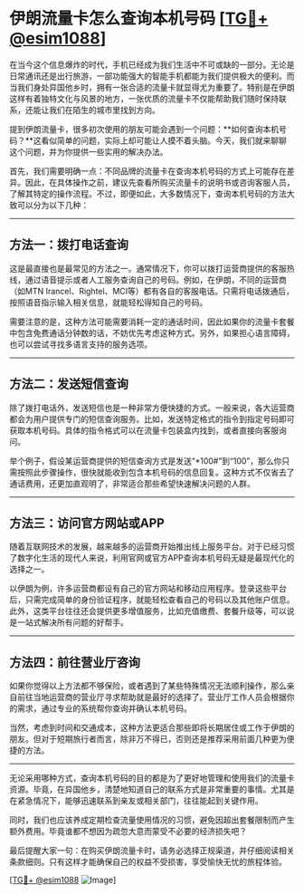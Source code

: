 # 伊朗流量卡怎么查询本机号码 [[TG💪+ @esim1088](https://t.me/s/esim1088)]

在当今这个信息爆炸的时代，手机已经成为我们生活中不可或缺的一部分。无论是日常通讯还是出行旅游，一部功能强大的智能手机都能为我们提供极大的便利。而当我们身处异国他乡时，拥有一张合适的流量卡就显得尤为重要了。特别是在伊朗这样有着独特文化与风景的地方，一张优质的流量卡不仅能帮助我们随时保持联系，还能让我们在陌生的城市里找到方向。

提到伊朗流量卡，很多初次使用的朋友可能会遇到一个问题：**如何查询本机号码？**这看似简单的问题，实际上却可能让人摸不着头脑。今天，我们就来聊聊这个问题，并为你提供一些实用的解决办法。

首先，我们需要明确一点：不同品牌的流量卡在查询本机号码的方式上可能存在差异。因此，在具体操作之前，建议先查看所购买流量卡的说明书或咨询客服人员，了解其特定的操作流程。不过，即便如此，大多数情况下，查询本机号码的方法大致可以分为以下几种：

---

## 方法一：拨打电话查询

这是最直接也是最常见的方法之一。通常情况下，你可以拨打运营商提供的客服热线，通过语音提示或者人工服务查询自己的号码。例如，在伊朗，不同的运营商（如MTN Irancel、Rightel、MCI等）都有各自的客服电话。只需将电话拨通后，按照语音指示输入相关信息，就能轻松得知自己的号码。

需要注意的是，这种方法可能需要消耗一定的通话时间，因此如果你的流量卡套餐中包含免费通话分钟数的话，不妨优先考虑这种方式。另外，如果担心语言障碍，也可以尝试寻找多语言支持的服务选项。

---

## 方法二：发送短信查询

除了拨打电话外，发送短信也是一种非常方便快捷的方式。一般来说，各大运营商都会为用户提供专门的短信查询服务。比如，发送特定格式的指令到指定号码即可获取本机号码。具体的指令格式可以在流量卡包装盒内找到，或者直接向客服询问。

举个例子，假设某运营商提供的短信查询方式是发送“*100#”到“100”，那么你只需按照此步骤操作，很快就能收到包含本机号码的信息回复。这种方式不仅省去了通话费用，还更加直观明了，非常适合那些希望快速解决问题的人群。

---

## 方法三：访问官方网站或APP

随着互联网技术的发展，越来越多的运营商开始推出线上服务平台。对于已经习惯了数字化生活的现代人来说，利用官网或官方APP查询本机号码无疑是最现代化的选择之一。

以伊朗为例，许多运营商都设有自己的官方网站和移动应用程序。登录这些平台后，只需完成简单的身份验证程序，就能轻松查看自己的号码以及其他账户信息。此外，这类平台往往还会提供更多增值服务，比如充值缴费、套餐升级等，可以说是一站式解决所有问题的好帮手。

---

## 方法四：前往营业厅咨询

如果你觉得以上方法都不够保险，或者遇到了某些特殊情况无法顺利操作，那么亲自前往当地运营商的营业厅寻求帮助就是最好的选择了。营业厅工作人员会根据你的需求，通过专业的系统帮你查询并确认本机号码。

当然，考虑到时间和交通成本，这种方法更适合那些即将长期居住或工作于伊朗的朋友。但对于短期旅行者而言，除非万不得已，否则还是推荐采用前面几种更为便捷的方法。

---

无论采用哪种方式，查询本机号码的目的都是为了更好地管理和使用我们的流量卡资源。毕竟，在异国他乡，清楚地知道自己的联系方式是非常重要的事情。尤其是在紧急情况下，能够迅速联系到亲友或相关部门，往往能起到关键作用。

同时，我们也应该养成定期检查流量使用情况的习惯，避免因超出套餐限制而产生额外费用。毕竟谁都不想因为疏忽大意而蒙受不必要的经济损失吧？

最后提醒大家一句：在购买伊朗流量卡时，请务必选择正规渠道，并仔细阅读相关条款细则。只有这样才能确保自己的权益不受损害，享受愉快无忧的旅程体验。

[[TG💪+ @esim1088](https://t.me/s/esim1088) ![Image](https://i.postimg.cc/4NQfJmqS/Snipaste-2025-05-13-00-14-12.png)]